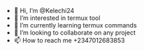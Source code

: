 - 👋 Hi, I’m @Kelechi24
- 👀 I’m interested in termux tool
- 🌱 I’m currently learning termux commands 
- 💞️ I’m looking to collaborate on any project 
- 📫 How to reach me +2347012683853

<!---
Kelechi24/Kelechi24 is a ✨ special ✨ repository because its `README.md` (this file) appears on your GitHub profile.
You can click the Preview link to take a look at your changes.
--->
